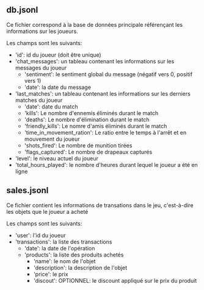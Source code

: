 ## db.jsonl

Ce fichier correspond à la base de données principale référençant les informations sur les joueurs.

Les champs sont les suivants:
- 'id': id du joueur (doit être unique)
- 'chat_messages': un tableau contenant les informations sur les messages du joueur
    - 'sentiment': le sentiment global du message (négatif vers 0, positif vers 1)
    - 'date': la date du message
- 'last_matches': un tableau contenant les informations sur les derniers matches du joueur
    - 'date': date du match
    - 'kills': Le nombre d'ennemis éliminés durant le match
    - 'deaths': Le nombre d'élimination durant le match
    - 'friendly_kills': Le nomre d'amis éliminés durant le match
    - 'time_in_movement_ration': Le ratio entre le temps à l'arrêt et en mouvement du joueur
    - 'shots_fired': Le nombre de munition tirées
    - 'flags_captured': Le nombre de drapeaux capturés
- 'level': le niveau actuel du joueur
- 'total_hours_played': le nombre d'heures durant lequel le joueur a été en ligne

## sales.jsonl

Ce fichier contient les informations de transations dans le jeu, c'est-à-dire les objets que le joueur a acheté

Les champs sont les suivants:
- 'user': l'id du joueur
- 'transactions': la liste des transactions
    - 'date': la date de l'opération
    - 'products': la liste des produits achetés
        - 'name': le nom de l'objet
        - 'description': la description de l'objet
        - 'price': le prix
        - 'discout': OPTIONNEL: le discount appliqué sur le prix du produit